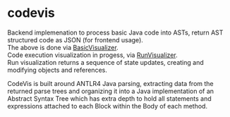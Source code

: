 # codevis
Backend implemenation to process basic Java code into ASTs, return AST structured code as JSON (for frontend usage).  
The above is done via [BasicVisualizer](/BasicVisualizer.java).  
Code execution visualization in progess, via [RunVisualizer](/RunVisualizer.java).  
Run visualization returns a sequence of state updates, creating and modifying objects and references. 
  
CodeVis is built around ANTLR4 Java parsing, extracting data from the returned parse trees and organizing
it into a Java implementation of an Abstract Syntax Tree which has extra depth to hold all statements and expressions
attached to each Block within the Body of each method.
